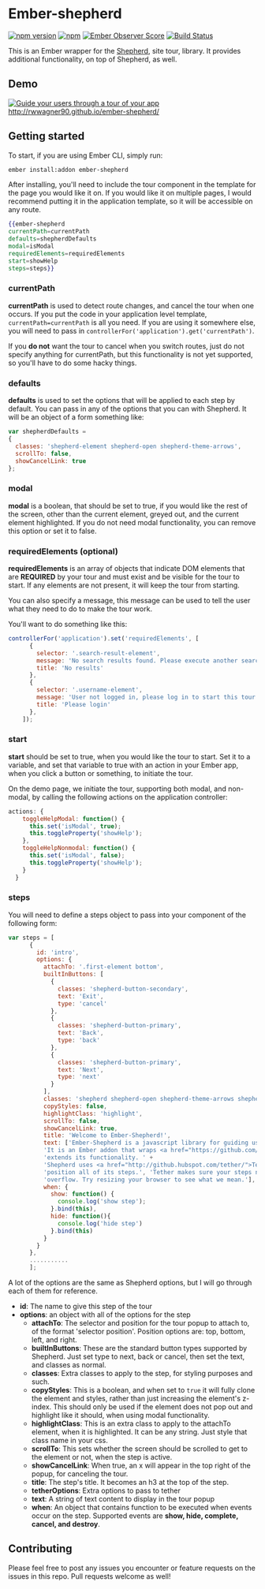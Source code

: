 # Ember-shepherd

[![npm version](https://badge.fury.io/js/ember-shepherd.svg)](http://badge.fury.io/js/ember-shepherd)
[![npm](https://img.shields.io/npm/dm/ember-shepherd.svg)]()
[![Ember Observer Score](http://emberobserver.com/badges/ember-shepherd.svg)](http://emberobserver.com/addons/ember-shepherd)
[![Build Status](https://travis-ci.org/rwwagner90/ember-shepherd.svg)](https://travis-ci.org/rwwagner90/ember-shepherd)

This is an Ember wrapper for the [Shepherd](https://github.com/HubSpot/Shepherd), site tour, library. It provides additional functionality, on top of Shepherd, as well.

## Demo
[![Guide your users through a tour of your app](http://i.imgur.com/yOw7GrM.png)](http://rwwagner90.github.io/ember-shepherd/)
http://rwwagner90.github.io/ember-shepherd/

## Getting started

To start, if you are using Ember CLI, simply run:
```bash
ember install:addon ember-shepherd
```

After installing, you'll need to include the tour component in the template for the page you would like it on. If you would like it on multiple pages, I would recommend putting it in the application template, so it will be accessible on any route.

```hbs
{{ember-shepherd 
currentPath=currentPath 
defaults=shepherdDefaults 
modal=isModal 
requiredElements=requiredElements
start=showHelp 
steps=steps}}
```

### currentPath
**currentPath** is used to detect route changes, and cancel the tour when one occurs. If you put the code in your 
application level template, ```currentPath=currentPath``` is all you need. If you are using it somewhere else, you 
will need to pass in ```controllerFor('application').get('currentPath')```.

If you **do not** want the tour to cancel when you switch routes, just do not specify anything for currentPath, but 
this functionality is not yet supported, so you'll have to do some hacky things.

### defaults
**defaults** is used to set the options that will be applied to each step by default. You can pass in any of the options that you can with Shepherd. It will be an object of a form something like:
```js
var shepherdDefaults = 
{
  classes: 'shepherd-element shepherd-open shepherd-theme-arrows',
  scrollTo: false,
  showCancelLink: true
};
```

### modal
**modal** is a boolean, that should be set to true, if you would like the rest of the screen, other than the current element, greyed out, and the current element highlighted. If you do not need modal functionality, you can remove this option or set it to false.

### requiredElements (optional)
**requiredElements** is an array of objects that indicate DOM elements that are **REQUIRED** by your tour and must 
exist and be visible for the tour to start. If any elements are not present, it will keep the tour from starting.

You can also specify a message, this message can be used to tell the user what they need to do to make the tour work.

You'll want to do something like this:
```js
controllerFor('application').set('requiredElements', [
      {
        selector: '.search-result-element',
        message: 'No search results found. Please execute another search, and try to start the tour again.',
        title: 'No results'
      },
      {
        selector: '.username-element',
        message: 'User not logged in, please log in to start this tour.',
        title: 'Please login'
      },
    ]);

```

### start
**start** should be set to true, when you would like the tour to start. Set it to a variable, and set that variable to true with an action in your Ember app, when you click a button or something, to initiate the tour.

On the demo page, we initiate the tour, supporting both modal, and non-modal, by calling the following actions on the application controller:

```js
actions: {
    toggleHelpModal: function() {
      this.set('isModal', true);
      this.toggleProperty('showHelp');
    },
    toggleHelpNonmodal: function() {
      this.set('isModal', false);
      this.toggleProperty('showHelp');
    }
  }
```

### steps

You will need to define a steps object to pass into your component of the following form:

```js
var steps = [
      {
        id: 'intro',
        options: {
          attachTo: '.first-element bottom',
          builtInButtons: [
            {
              classes: 'shepherd-button-secondary',
              text: 'Exit',
              type: 'cancel'
            },
            {
              classes: 'shepherd-button-primary',
              text: 'Back',
              type: 'back'
            },
            {
              classes: 'shepherd-button-primary',
              text: 'Next',
              type: 'next'
            }
          ],
          classes: 'shepherd shepherd-open shepherd-theme-arrows shepherd-transparent-text',
          copyStyles: false,
          highlightClass: 'highlight',
          scrollTo: false,
          showCancelLink: true,
          title: 'Welcome to Ember-Shepherd!',
          text: ['Ember-Shepherd is a javascript library for guiding users through your Ember app. ' +
          'It is an Ember addon that wraps <a href="https://github.com/HubSpot/shepherd">Shepherd</a> and ' +
          'extends its functionality. ' +
          'Shepherd uses <a href="http://github.hubspot.com/tether/">Tether</a>, another open source library, to ' +
          'position all of its steps.', 'Tether makes sure your steps never end up off screen or cropped by an ' +
          'overflow. Try resizing your browser to see what we mean.'],
          when: {
            show: function() {
              console.log('show step');
            }.bind(this),
            hide: function(){
              console.log('hide step')
            }.bind(this)
          }
        }
      },
      ...........
      ];
```

A lot of the options are the same as Shepherd options, but I will go through each of them for reference.
- **id**: The name to give this step of the tour
- **options**: an object with all of the options for the step
  - **attachTo**: The selector and position for the tour popup to attach to, of the format 'selector position'. Position options are: top, bottom, left, and right.
  - **builtInButtons**: These are the standard button types supported by Shepherd. Just set type to next, back or cancel, then set the text, and classes as normal.
  - **classes**: Extra classes to apply to the step, for styling purposes and such.
  - **copyStyles**: This is a boolean, and when set to ```true``` it will fully clone the element and styles, rather than just increasing the element's z-index. This should only be used if the element does not pop out and highlight like it should, when using modal functionality.
  - **highlightClass**: This is an extra class to apply to the attachTo element, when it is highlighted. It can be 
  any string. Just style that class name in your css.
  - **scrollTo**: This sets whether the screen should be scrolled to get to the element or not, when the step is active.
  - **showCancelLink**: When true, an x will appear in the top right of the popup, for canceling the tour.
  - **title**: The step's title. It becomes an h3 at the top of the step.
  - **tetherOptions**: Extra options to pass to tether
  - **text**: A string of text content to display in the tour popup
  - **when**: An object that contains function to be executed when events occur on the step. Supported events are **show, hide, complete, cancel, and destroy**.

## Contributing
Please feel free to post any issues you encounter or feature requests on the issues in this repo. Pull requests welcome as well!
